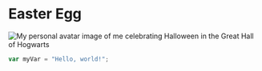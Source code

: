 # Easter Egg

![My personal avatar image of me celebrating Halloween in the Great Hall of Hogwarts](https://avatars.githubusercontent.com/u/60669661?s=96&v=4)

``` javascript
var myVar = "Hello, world!";
```
